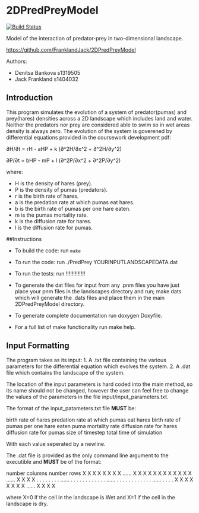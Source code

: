 # 2DPredPreyModel

[![Build Status](https://travis-ci.org/FranklandJack/2DPredPreyModel.svg?branch=master)](https://travis-ci.org/FranklandJack/2DPredPreyModel)


Model of the interaction of predator-prey in two-dimensional landscape.

https://github.com/FranklandJack/2DPredPreyModel

Authors: 
- Denitsa Bankova s1319505
- Jack Frankland  s1404032

## Introduction
This program simulates the evolution of a system of predator(pumas) and prey(hares) densities across a 2D landscape which includes land and water. Neither the predators nor prey are considered able to swim so in wet areas density is always zero. The evolution of the system is goverened by differential equations provided in the coursework development pdf:

∂H/∂t = rH - aHP + k (∂^2H/∂x^2 + ∂^2H/∂y^2)

∂P/∂t = bHP - mP + l (∂^2P/∂x^2 + ∂^2P/∂y^2)

where: 

- H is the density of hares (prey).
- P is the density of pumas (predators).
- r is the birth rate of hares.
- a is the predation rate at which pumas eat hares.
- b is the birth rate of pumas per one hare eaten.
- m is the pumas mortality rate.
- k is the diffusion rate for hares. 
- l is the diffusion rate for pumas.

##Instructions
- To build the code: 
run ``` make ```

- To run the code:   run ./PredPrey YOURINPUTLANDSCAPEDATA.dat

- To run the tests:  run !!!!!!!!!!!!!

- To generate the dat files for input from any .pnm files you have just place your pnm files in the landscapes directory and run; make dats which will generate the .dats files and place them in the main 2DPredPreyModel directory. 

- To generate complete documentation run doxygen Doxyfile.

- For a full list of make functionality run make help.

## Input Formatting

The program takes as its input: 1. A .txt file containing the various parameters for the differential equation which evolves the system. 2. A .dat file which contains the landscape of the system. 

The location of the input parameters is hard coded into the main method, so its name should not be changed, however the user can feel free to change the values of the parameters in the file input/input_parameters.txt.

The format of the input_patameters.txt file **MUST** be:

birth rate of hares 
predation rate at which pumas eat hares
birth rate of pumas per one hare eaten
puma mortality rate
diffusion rate for hares
diffusion rate for pumas
size of timestep
total time of simulation


With each value seperated by a newline.

The .dat file is provided as the only command line argument to the executible and **MUST** be of the format:

number columns number rows
X X X X X X X X ...... X X X X
X X X X X X X X ...... X X X X
. . . . . . . . ...... . . . .
. . . . . . . . ...... . . . .
. . . . . . . . ...... . . . .
X X X X X X X X ...... X X X X

where X=0 if the cell in the landscape is Wet and X=1 if the cell in the landscape is dry. 



